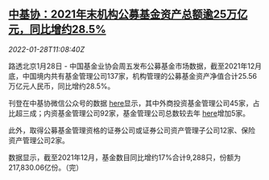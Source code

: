 <!--1643369463000-->
[中基协：2021年末机构公募基金资产总额逾25万亿元，同比增约28.5%](https://cn.reuters.com/article/china-fund-market-value-0128-idCNKBS2K210W)
------

<div><i>2022-01-28T11:08:40Z</i></div><p>路透北京1月28日 - 中国基金业协会周五发布公募基金市场数据，截至2021年12月底，中国境内共有基金管理公司137家，机构管理的公募基金资产净值合计25.56万亿元人民币，同比增约28.5%。</p><p>刊登在中基协微信公众号的数据 <a href="https://mp.weixin.qq.com/s/N2PpsS0QZoJnDky0-KfkEQ">here</a>显示，其中外商投资基金管理公司45家，占比超三成；内资基金管理公司92家，基金管理公司总数较去年 <a href="https://mp.weixin.qq.com/s/_tASY_-DWsgWTGzp01666A">here</a>增加5家。</p><p>此外，取得公募基金管理资格的证券公司或证券公司资产管理子公司12家、保险资产管理公司2家。</p><p>数据显示，截至2021年12月，基金数目同比增约17%合计9,288只，份额为217,830.06亿份。（完）</p>
